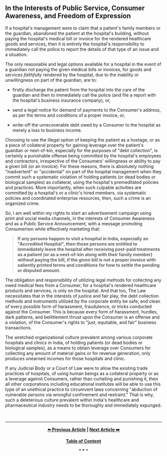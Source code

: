 ## In the Interests of Public Service, Consumer Awareness, and Freedom of Expression

If a hospital's management were to claim that a patient's family members or the guardian, abandoned the patient at the hospital's building, without paying the hospital's medical bill or invoice for the rendered healthcare goods and services, then it is entirely the hospital's responsibility to immediately call the police to report the details of that type of an issue and a situation. 

The only reasonable and legal options available for a hospital in the event of a guardian not paying the given medical bills or invoices, for goods and services *faithfully* rendered by the hospital, due to the inability or unwillingness on part of the guardian, are to: 

- firstly discharge the patient from the hospital into the care of the guardian and then to immediately call the police (and file a report with the hospital's business insurance company), or, 

- send a legal notice for demand of payments to the Consumer's address, as per the terms and conditions of a proper invoice, or, 

- write-off the unrecoverable debt owed by a Consumer to the hospital as merely a loss to business income. 

Choosing to use the illegal option of keeping the patient as a hostage, or as a piece of collateral property for gaining leverage over the patient's guardian or next-of-kin, especially for the purposes of "debt collection", is certainly a punishable offense being committed by the hospital's employees and contractors, irrespective of the Consumers' willingness or ability to pay a given bill (or an invoice). For these reasons, there is absolutely nothing "inadvertent" or "accidental" on part of the hospital management when they commit such a systematic violation of holding patients (or dead bodies or biological samples) as collateral, using the hospital's premeditated policies and practices. More importantly, when such culpable activities are committed by a hospital's or a clinic's hired members, via systematic policies and coordinated enterprise resources, then, such a crime is an organized crime. 

So, I am well within my rights to start an advertisement campaign using print and social media channels, in the interests of Consumer Awareness and as a Public Service Announcement, with a message promoting Consumerism while effectively marketing that: 

>**If any persons happen to visit a hospital in India, especially an "Accredited Hospital", then those persons are entitled to immediately leave the hospital after receiving post-paid treatments as a patient (or as a next-of-kin along with their family member) without paying the bill, if the given bill is not a proper invoice with saliently printed terms and conditions for how to settle the pending or disputed amount.** 
  
The obligation and responsibility of utilizing legal methods for collecting any owed medical fees from a Consumer, for a hospital's rendered healthcare products and services, is only on the hospital. And that too, The Law necessitates that in the interests of justice and fair play, the debt collection methods and instruments utilized by the corporate entity be safe, and clean of every possible form of harassment, fraudulence, or tricks conducted against the Consumer. This is because every form of harassment, hurdles, dark patterns, and belittlement thrust upon the Consumer is an offense and a violation, of the Consumer's rights to "just, equitable, and fair" business transactions. 

The wretched organizational culture prevalent among various corporate hospitals and clinics in India, of holding patients (or dead bodies or biological samples), as a means to obtain leverage over Consumers for collecting any amount of material gains or for revenue generation, only produces unearned incomes for those hospitals and clinic. 

If any Judicial Body or a Court of Law were to allow the existing trade practices of hospitals, of using human beings as a collateral property or as a leverage against Consumers, rather than curtailing and punishing it, then all other corporations including educational institutes will be able to use this type of an unethical practice to circumvent laws concerning "abduction of vulnerable persons via wrongful confinement and restraint." That is why, such a deleterious culture prevalent within India's healthcare and pharmaceutical industry needs to be thoroughly and immediately expunged.   

<br>

---

<div align="center">
  
  **[:arrow_left: Previous Article][Prev] | [Next Article :arrow_right:][Next]** 
  
  **[Table of Content][TOC]**

  [Prev]: https://github.com/just-noticeable/damroo/blob/main/hindi-translation-of-article-about-scams-among-indian-central-universities.md
  [TOC]: https://github.com/just-noticeable/damroo?tab=readme-ov-file#damroo
  [Next]: https://github.com/just-noticeable/damroo/blob/main/basics-of-a-ponzi-scheme.md

  
  <p>* <b>*</b> *</p> 
  
</div>